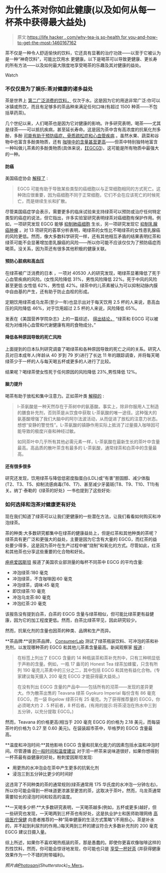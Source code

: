 # 为什么茶对你如此健康(以及如何从每一杯茶中获得最大益处)

> 原文:[https://life hacker . com/why-tea-is so-health for you-and-how-to-get-the-most-1460167162](https://lifehacker.com/why-tea-is-so-healthy-for-you-and-how-to-get-the-most-1460167162)

茶不仅是一种令人舒适愉快的饮料，它还具有显著的治疗功效——以至于它被认为是一种“神奇饮料”，可能比饮用水 更健康。以下是喝茶可以导致更健康、更长寿的所有方法——以及如何最大限度地享受喝茶的乐趣及其对健康的益处。

Watch

### 不仅仅是为了娱乐:茶对健康的诸多益处

茶是世界上 [第二广泛消费的饮料，](http://www.teausa.com/14655/tea-fact-sheet) 仅次于水。这是因为它的用途非常广泛:你可以冰镇或热饮，而且有足够多的茶品种来满足任何口味(有超过 1500 种茶——不包括草药茶)。

几个世纪以来，人们喝茶也是因为它对健康的影响。许多研究表明，喝茶——尤其是绿茶——可以抵抗疾病，甚至延长寿命。这是因为茶中含有高浓度的抗氧化剂多酚，多酚 [可能有助于预防癌症、骨质疏松症和心血管疾病](http://ajcn.nutrition.org/content/81/1/215S.full) 。虽然水果、蔬菜和谷物中也富含多酚类物质，还有 [咖啡中的含量甚至更高](http://www.ncbi.nlm.nih.gov/pubmed/19187022)——但茶中特别独特地富含一种叫做儿茶素的多酚类物质(具体来说，[【EGCG】](http://nutrition.ucdavis.edu/content/infosheets/fact-pro-catechin.pdf))，这可能是所有物质中最强大的一种。

#### 防癌

美国癌症协会 [解释了](http://www.cancer.org/treatment/treatmentsandsideeffects/complementaryandalternativemedicine/herbsvitaminsandminerals/green-tea) :

> EGCG 可能有助于导致某些类型的癌细胞以与正常细胞相同的方式死亡。这种效应很重要，因为癌细胞不同于正常细胞，它们不会在应该死亡的时候死亡，而是继续生长和扩散。

尽管美国癌症学会表示，需要更多的临床试验来支持绿茶可以预防或治疗任何特定类型的癌症的说法，但它指出，许多实验室研究表明绿茶对癌细胞有保护作用。例如，一项研究发现 EGCG 能够 [抑制肺癌细胞](http://cancerpreventionresearch.aacrjournals.org/content/3/5/670.full) 生长，另一项研究发现它 [抑制乳腺癌肿瘤](http://www.ncbi.nlm.nih.gov/pubmed/23638734) 。对 13 项研究的荟萃分析表明，喝绿茶的女性比不喝绿茶的女性患乳腺癌的风险更低。然而，像大多数科学研究一样，还有其他相互矛盾的结果表明红茶和绿茶可能不会显著增加患乳腺癌的风险——所以你可能不应该仅仅为了预防癌症而喝茶。没关系，因为茶还有很多其他积极的健康关联。

#### 预防心脏病和高血压

在绿茶被广泛消费的日本 ，一项对 40530 人的研究发现，喝绿茶显著降低了死于心血管疾病的风险。(女性风险降低 31%，男性风险降低 22%。死于中风的风险甚至更低:女性低 62%，男性低 42%。绿茶中的儿茶素被认为可以抑制动脉内膜中自由基的产生，还有助于防止血栓的形成。

定期饮用绿茶或乌龙茶(至少一年)也显示出对于每天饮用 2.5 杯的人来说，患高血压的风险降低 46%，对于饮用超过 2.5 杯的人来说，风险降低 65%。

发表在《美国营养学院杂志》上的一篇综述， [得出结论，](http://www.tandfonline.com/doi/full/10.1080/07315724.2007.10719626#.UnurfPmkqkF) “绿茶和 EGCG 可以被视为对维持心血管和代谢健康有用的食物成分。”

#### 降低各种原因导致的死亡风险

上面提到的日本队列研究调查了喝绿茶和各种原因导致的死亡之间的关系。研究人员对日本成年人(年龄从 40 岁到 79 岁)进行了长达 11 年的跟踪调查，并将每天喝绿茶少于一杯的人与每天喝五杯或更多的人进行了比较。

结果呢？喝绿茶使女性死于任何原因的风险降低 23%,男性降低 12%。

#### 脑力提升

喝茶有助于放松和集中注意力。正如茶叶类 [解释的](http://www.teaclass.com/lesson_0301.html) :

> l-茶氨酸是一种天然存在于茶树中的氨基酸。事实上，除非你服用人工制造的膳食补充剂，否则茶是从饮食中获取 L-茶氨酸的唯一途径。这种强大的氨基酸增强了我们大脑中的阿尔法波活动，从而促进了放松的注意力状态。想想“安静的警觉性”。L-茶氨酸的镇静作用实际上抵消了过量摄入咖啡因可能导致的极度兴奋和神经过敏。
> 
> 如同茶叶中几乎所有其他必需元素一样，L-茶氨酸在最新生长的茶叶中含量最高。高品质的散叶茶含有最多的 L-茶氨酸，通常绿茶和白茶中的含量最高。

#### 还有很多很多

研究还发现，饮用绿茶与降低低密度脂蛋白(LDL)或“有害”胆固醇、减少体脂(T2、T3、T5、抑制流感病毒(T6、T7)、甚至减少牙菌斑(T8、T9、T10、T11)有关。纳丁·泰勒的《绿茶的好处》一书也提到了这些好处:

### 如何选择和泡茶对健康更有好处

现在我们知道了绿茶可以让我们更健康的一些潜在方法，让我们看看如何购买和冲泡绿茶。

茶的种类:大多数研究都集中在绿茶的健康益处上，但是红茶和其他种类的茶呢？绿茶具有更广泛和更强大的益处，主要是因为它含有大量的 EGCG，而红茶的益处要少得多，这是因为茶叶在生产过程中被“烧制”和氧化的方式。尽管如此，红茶和其他茶也分享这些重要的化合物和好处。

[痤疮爱因斯坦](http://www.acneeinstein.com/hack-your-tea/) 报道了美国农业部测量的每杯不同茶中 EGCG 的平均含量:

*   冲泡绿茶:180 毫克
*   冲泡绿茶，不含咖啡因:60 毫克
*   冲泡绿茶，调味:45 毫克
*   即饮绿茶:10 毫克
*   冲泡乌龙茶:80 毫克
*   冲泡红茶:20 毫克

该报告没有提到白茶，白茶的 EGCG 含量与绿茶相似，但可能比绿茶更有益健康，因为它的加工程度更低。然而，白茶比绿茶罕见，因此研究较少。

然而，抗氧化剂的含量也因茶的种类、品牌和生产而异。

**茶品牌:**说到茶品牌， [ConsumerLab](https://www.consumerlab.com/reviews/Green_Tea_Review_Supplements_and_Bottled/Green_Tea/) 测试了绿茶瓶装饮料、可冲泡的茶和补充剂，以发现哪种茶的 EGCG 和其他儿茶素含量最高。新闻观察家 [报道](http://www.newsobserver.com/2013/10/08/3264370/a-new-study-looks-at-whether-green.html) :

> 在标签上列出了 EGCG 含量的 14 种瓶装茶和茶补充剂中，只有三种明显低于声称的含量。例如，一瓶 17 盎司的 Honest Tea 绿茶加蜂蜜，只含有所列 190 毫克儿茶素中的三分之二，其中包括 EGCG 和其他有益化合物。(专家建议每天摄入 200 毫克 EGCG 才能获得最大益处。)
> 
> 在没有列出 EGCG 含量的产品中——包括所有的沏茶——发现的差异更大。作为散茶出售的 Teavana 绿茶 Gyokuro Imperial 每份含有 86 毫克 EGCG，而一袋 Bigelow 绿茶只有 25 毫克。为了获得推荐量的 EGCG，你必须喝大约 2 . 5 杯前者，8 杯后者。(有用的提示:将茶浸泡在热水中三到五分钟，以充分提取 EGCG。)

然而，Teavana 的价格更高(相当于 200 毫克 EGCG 的价格为 2.18 美元，而每袋茶叶的价格为 0.27 至 0.60 美元)。在袋装超市茶中，毕格罗的 EGCG 含量最高。

**温度和冲泡时间:**其他影响 EGCG 含量和抗氧化能力的因素包括水温和冲泡时间。尽管遵循 [的一般时间和温度建议](https://lifehacker.com/this-time-and-temperature-chart-helps-you-brew-the-perf-1447451469) 对于沏一杯茶来说味道很好，如果你想得到一杯茶最有益健康的好处，粉刺爱因斯坦发现:

*   用更热的水冲泡会在茶中产生更多的抗氧化剂
*   浸泡三到五分钟比更少的时间好

这违背了不同种类的茶的通常规则(绿茶通常用 175 华氏度的水冲泡一分钟左右)，所以你可能会得到一杯味道更浓甚至更苦的茶，这取决于茶叶。然而，乌龙茶通常需要较长的浸泡时间和较高的温度。

**一天喝多少杯:**大多数研究表明，一天喝茶越多(例如，五杯或更多)越好，但一些研究也发现，一天喝两到三杯茶也有好处，这是执业护士和医师助理网络 [高级医疗保健](http://nurse-practitioners-and-physician-assistants.advanceweb.com/Columns/Nutrition-Now/Health-Benefits-of-Tea.aspx) 向患者推荐的一种“简单健康的生活方式策略”(不用担心，茶是补水的，并不起到利尿剂的作用。)每天两到三杯的建议符合大多数补充剂的 200 毫克 EGCG 建议日摄入量。

综上所述，如果你不喜欢喝热瓶装的茶，那是愚蠢的。即使你更喜欢像咖啡这样的烈性饮料，然而，你可能会惊讶地发现，你可能也只是 [享受一杯好茶](https://lifehacker.com/the-coffee-lovers-guide-to-tea-5812578) (并获得健康效果作为一个不错的附带福利)。

*照片由*[*Photosani*](http://www.shutterstock.com/pic-36005515/stock-photo-cup-of-tea-lemon-pills-and-thermometer-like-a-concept-of-healing-from-flu.html?src=5JcFzB4l1923eWR9DdIOJQ-1-5)*(Shutterstock)*[~ Mers](http://www.flickr.com/photos/barnkim/2271432166/sizes/z/in/photolist-4sHFDy-4y23Xx-4QACSU-4T3bJX-5aJTP7-5bkNk5-612mbe-646udh-6fvkDR-6fvoVp-6fvrYP-6fvAPX-6fvBx6-6fvCZB-6fvFT8-6fvHqg-6fzbCp-6fzcga-6fzdbz-6fzdF6-6fzg5r-6fzhyX-6fzoU6-6fztmT-6fzxSQ-6fzzdZ-6fzCzD-6fzDpc-6fzDVG-6fzEpT-6fzHqS-6fzHTX-6fzKSW-6fzPoD-6fzQ1B-6fzXMR-6fA7nx-6fA8MZ-6fAd1V-6fAxsn-6fAxBZ-6fAAdc-6fAL3a-6fASNr-6fAWBV-6fAYYT-6fB36P-6fB3De-6fBtLB-6fBAJi-6fBUje/)*。*